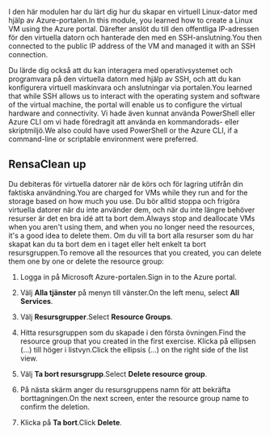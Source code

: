 <span data-ttu-id="63729-101">I den här modulen har du lärt dig hur du skapar en virtuell Linux-dator med hjälp av Azure-portalen.</span><span class="sxs-lookup"><span data-stu-id="63729-101">In this module, you learned how to create a Linux VM using the Azure portal.</span></span> <span data-ttu-id="63729-102">Därefter anslöt du till den offentliga IP-adressen för den virtuella datorn och hanterade den med en SSH-anslutning.</span><span class="sxs-lookup"><span data-stu-id="63729-102">You then connected to the public IP address of the VM and managed it with an SSH connection.</span></span> 

<span data-ttu-id="63729-103">Du lärde dig också att du kan interagera med operativsystemet och programvara på den virtuella datorn med hjälp av SSH, och att du kan konfigurera virtuell maskinvara och anslutningar via portalen.</span><span class="sxs-lookup"><span data-stu-id="63729-103">You learned that while SSH allows us to interact with the operating system and software of the virtual machine, the portal will enable us to configure the virtual hardware and connectivity.</span></span> <span data-ttu-id="63729-104">Vi hade även kunnat använda PowerShell eller Azure CLI om vi hade föredragit att använda en kommandorads- eller skriptmiljö.</span><span class="sxs-lookup"><span data-stu-id="63729-104">We also could have used PowerShell or the Azure CLI, if a command-line or scriptable environment were preferred.</span></span>

## <a name="clean-up"></a><span data-ttu-id="63729-105">Rensa</span><span class="sxs-lookup"><span data-stu-id="63729-105">Clean up</span></span>
<!---TODO: Update for sandbox?--->

<span data-ttu-id="63729-106">Du debiteras för virtuella datorer när de körs och för lagring utifrån din faktiska användning.</span><span class="sxs-lookup"><span data-stu-id="63729-106">You are charged for VMs while they run and for the storage based on how much you use.</span></span> <span data-ttu-id="63729-107">Du bör alltid stoppa och frigöra virtuella datorer när du inte använder dem, och när du inte längre behöver resurser är det en bra idé att ta bort dem.</span><span class="sxs-lookup"><span data-stu-id="63729-107">Always stop and deallocate VMs when you aren't using them, and when you no longer need the resources, it's a good idea to delete them.</span></span> <span data-ttu-id="63729-108">Om du vill ta bort alla resurser som du har skapat kan du ta bort dem en i taget eller helt enkelt ta bort resursgruppen.</span><span class="sxs-lookup"><span data-stu-id="63729-108">To remove all the resources that you created, you can delete them one by one or delete the resource group:</span></span>

1. <span data-ttu-id="63729-109">Logga in på Microsoft Azure-portalen.</span><span class="sxs-lookup"><span data-stu-id="63729-109">Sign in to the Azure portal.</span></span>

1. <span data-ttu-id="63729-110">Välj **Alla tjänster** på menyn till vänster.</span><span class="sxs-lookup"><span data-stu-id="63729-110">On the left menu, select **All Services**.</span></span>

1. <span data-ttu-id="63729-111">Välj **Resursgrupper**.</span><span class="sxs-lookup"><span data-stu-id="63729-111">Select **Resource Groups**.</span></span>

1. <span data-ttu-id="63729-112">Hitta resursgruppen som du skapade i den första övningen.</span><span class="sxs-lookup"><span data-stu-id="63729-112">Find the resource group that you created in the first exercise.</span></span> <span data-ttu-id="63729-113">Klicka på ellipsen (...) till höger i listvyn.</span><span class="sxs-lookup"><span data-stu-id="63729-113">Click the ellipsis (...) on the right side of the list view.</span></span>

1. <span data-ttu-id="63729-114">Välj **Ta bort resursgrupp**.</span><span class="sxs-lookup"><span data-stu-id="63729-114">Select **Delete resource group**.</span></span>

1. <span data-ttu-id="63729-115">På nästa skärm anger du resursgruppens namn för att bekräfta borttagningen.</span><span class="sxs-lookup"><span data-stu-id="63729-115">On the next screen, enter the resource group name to confirm the deletion.</span></span>

1. <span data-ttu-id="63729-116">Klicka på **Ta bort**.</span><span class="sxs-lookup"><span data-stu-id="63729-116">Click **Delete**.</span></span>
